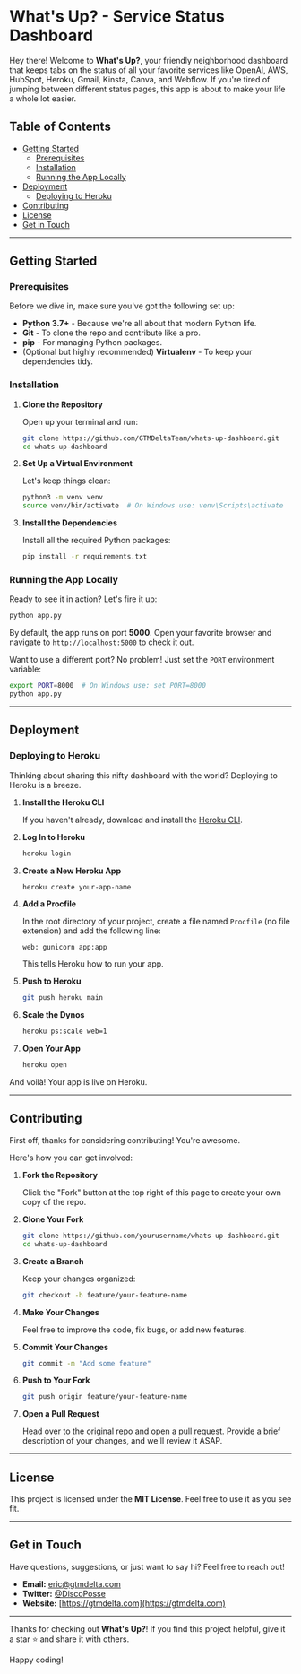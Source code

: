 # What's Up? - Service Status Dashboard

Hey there! Welcome to **What's Up?**, your friendly neighborhood dashboard that keeps tabs on the status of all your favorite services like OpenAI, AWS, HubSpot, Heroku, Gmail, Kinsta, Canva, and Webflow. If you're tired of jumping between different status pages, this app is about to make your life a whole lot easier.

## Table of Contents

- [Getting Started](#getting-started)
  - [Prerequisites](#prerequisites)
  - [Installation](#installation)
  - [Running the App Locally](#running-the-app-locally)
- [Deployment](#deployment)
  - [Deploying to Heroku](#deploying-to-heroku)
- [Contributing](#contributing)
- [License](#license)
- [Get in Touch](#get-in-touch)

---

## Getting Started

### Prerequisites

Before we dive in, make sure you've got the following set up:

- **Python 3.7+** - Because we're all about that modern Python life.
- **Git** - To clone the repo and contribute like a pro.
- **pip** - For managing Python packages.
- (Optional but highly recommended) **Virtualenv** - To keep your dependencies tidy.

### Installation

1. **Clone the Repository**

   Open up your terminal and run:

   ```bash
   git clone https://github.com/GTMDeltaTeam/whats-up-dashboard.git
   cd whats-up-dashboard
   ```

2. **Set Up a Virtual Environment**

   Let's keep things clean:

   ```bash
   python3 -m venv venv
   source venv/bin/activate  # On Windows use: venv\Scripts\activate
   ```

3. **Install the Dependencies**

   Install all the required Python packages:

   ```bash
   pip install -r requirements.txt
   ```

### Running the App Locally

Ready to see it in action? Let's fire it up:

```bash
python app.py
```

By default, the app runs on port **5000**. Open your favorite browser and navigate to `http://localhost:5000` to check it out.

Want to use a different port? No problem! Just set the `PORT` environment variable:

```bash
export PORT=8000  # On Windows use: set PORT=8000
python app.py
```

---

## Deployment

### Deploying to Heroku

Thinking about sharing this nifty dashboard with the world? Deploying to Heroku is a breeze.

1. **Install the Heroku CLI**

   If you haven't already, download and install the [Heroku CLI](https://devcenter.heroku.com/articles/heroku-cli).

2. **Log In to Heroku**

   ```bash
   heroku login
   ```

3. **Create a New Heroku App**

   ```bash
   heroku create your-app-name
   ```

4. **Add a Procfile**

   In the root directory of your project, create a file named `Procfile` (no file extension) and add the following line:

   ```
   web: gunicorn app:app
   ```

   This tells Heroku how to run your app.

5. **Push to Heroku**

   ```bash
   git push heroku main
   ```

6. **Scale the Dynos**

   ```bash
   heroku ps:scale web=1
   ```

7. **Open Your App**

   ```bash
   heroku open
   ```

And voilà! Your app is live on Heroku.

---

## Contributing

First off, thanks for considering contributing! You're awesome.

Here's how you can get involved:

1. **Fork the Repository**

   Click the "Fork" button at the top right of this page to create your own copy of the repo.

2. **Clone Your Fork**

   ```bash
   git clone https://github.com/yourusername/whats-up-dashboard.git
   cd whats-up-dashboard
   ```

3. **Create a Branch**

   Keep your changes organized:

   ```bash
   git checkout -b feature/your-feature-name
   ```

4. **Make Your Changes**

   Feel free to improve the code, fix bugs, or add new features.

5. **Commit Your Changes**

   ```bash
   git commit -m "Add some feature"
   ```

6. **Push to Your Fork**

   ```bash
   git push origin feature/your-feature-name
   ```

7. **Open a Pull Request**

   Head over to the original repo and open a pull request. Provide a brief description of your changes, and we'll review it ASAP.

---

## License

This project is licensed under the **MIT License**. Feel free to use it as you see fit.

---

## Get in Touch

Have questions, suggestions, or just want to say hi? Feel free to reach out!

- **Email:** [eric@gtmdelta.com](mailto:eric@gtmdelta.com)
- **Twitter:** [@DiscoPosse](https://twitter.com/DiscoPosse)
- **Website:** [https://gtmdelta.com](https://gtmdelta.com)

---

Thanks for checking out **What's Up?**! If you find this project helpful, give it a star ⭐️ and share it with others.

Happy coding!
